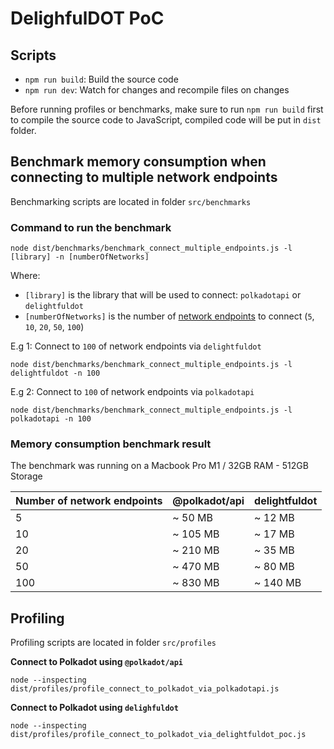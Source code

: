 # DelighfulDOT PoC

## Scripts
- `npm run build`: Build the source code
- `npm run dev`: Watch for changes and recompile files on changes

Before running profiles or benchmarks, make sure to run `npm run build` first to compile the source code to JavaScript, compiled code will be put in `dist` folder.

## Benchmark memory consumption when connecting to multiple network endpoints

Benchmarking scripts are located in folder `src/benchmarks`

### Command to run the benchmark
```ssh
node dist/benchmarks/benchmark_connect_multiple_endpoints.js -l [library] -n [numberOfNetworks]
```
Where:
- `[library]` is the library that will be used to connect: `polkadotapi` or `delightfuldot`
- `[numberOfNetworks]` is the number of [network endpoints](https://github.com/sinzii/delightfuldot-poc/blob/main/src/util/networks.ts) to connect (`5`, `10`, `20`, `50`, `100`)

E.g 1: Connect to `100` of network endpoints via `delightfuldot`
```ssh
node dist/benchmarks/benchmark_connect_multiple_endpoints.js -l delightfuldot -n 100
```

E.g 2: Connect to `100` of network endpoints via `polkadotapi`
```ssh
node dist/benchmarks/benchmark_connect_multiple_endpoints.js -l polkadotapi -n 100
```

### Memory consumption benchmark result
The benchmark was running on a Macbook Pro M1 / 32GB RAM - 512GB Storage

| Number of network endpoints | @polkadot/api | delightfuldot |
| ------------- | ------------- | ------------- |
| 5  | ~ 50 MB  | ~ 12 MB |
| 10  | ~ 105 MB  | ~ 17 MB |
| 20  | ~ 210 MB  | ~ 35 MB | 
| 50  | ~ 470 MB  | ~ 80 MB |
| 100  | ~ 830 MB  | ~ 140 MB |

## Profiling

Profiling scripts are located in folder `src/profiles`

**Connect to Polkadot using `@polkadot/api`**
```ssh
node --inspecting dist/profiles/profile_connect_to_polkadot_via_polkadotapi.js
```

**Connect to Polkadot using `delighfuldot`**
```ssh
node --inspecting dist/profiles/profile_connect_to_polkadot_via_delightfuldot_poc.js
```

